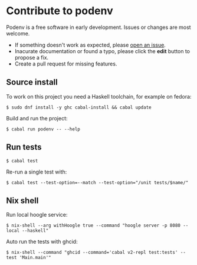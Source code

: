 # Contribute to podenv

Podenv is a free software in early development. Issues or changes are most welcome.

* If something doesn't work as expected, please [open an issue](https://github.com/podenv/podenv/issues/new).
* Inacurate documentation or found a typo, please click the **edit** button to propose a fix.
* Create a pull request for missing features.

## Source install

To work on this project you need a Haskell toolchain, for example on fedora:

```ShellSession
$ sudo dnf install -y ghc cabal-install && cabal update
```

Build and run the project:

```ShellSession
$ cabal run podenv -- --help
```

## Run tests

```ShellSession
$ cabal test
```

Re-run a single test with:

```ShellSession
$ cabal test --test-option=--match --test-option="/unit tests/$name/"
```

## Nix shell

Run local hoogle service:

```ShellSession
$ nix-shell --arg withHoogle true --command "hoogle server -p 8080 --local --haskell"
```

Auto run the tests with ghcid:

```ShellSession
$ nix-shell --command "ghcid --command='cabal v2-repl test:tests' --test 'Main.main'"
```
